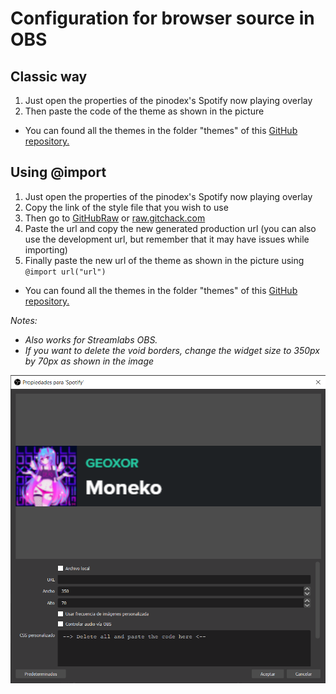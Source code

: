 # Configuration for browser source in OBS
## Classic way
1. Just open the properties of the pinodex's Spotify now playing overlay
2. Then paste the code of the theme as shown in the picture
- You can found all the themes in the folder "themes" of this [GitHub repository.](../../themes)
## Using @import
1. Just open the properties of the pinodex's Spotify now playing overlay
2. Copy the link of the style file that you wish to use
3. Then go to [GitHubRaw](https://githubraw.com) or [raw.gitchack.com](https://raw.githack.com)
4. Paste the url and copy the new generated production url (you can also use the development url, but remember that it may have issues while importing)
5. Finally paste the new url of the theme as shown in the picture using `@import url("url")`
- You can found all the themes in the folder "themes" of this [GitHub repository.](../../themes)

*Notes:*
- *Also works for Streamlabs OBS.*
- *If you want to delete the void borders, change the widget size to 350px by 70px as shown in the image*
<p align="center"><img src="../images/obs/properties.png"></p>
